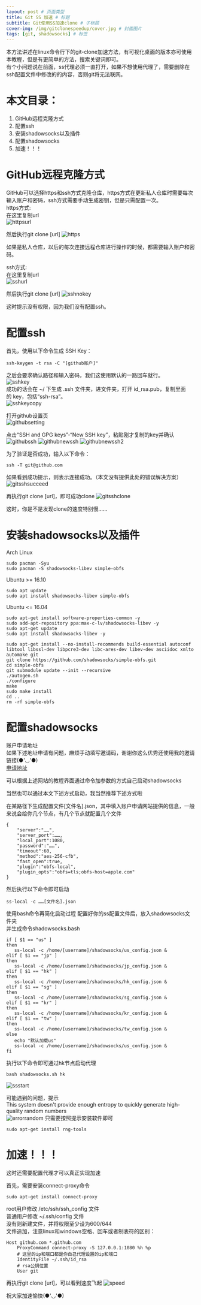 ```yaml
---
layout: post # 页面类型
title: Git SS 加速 # 标题
subtitle: Git使用SS加速clone # 子标题
cover-img: /img/gitclonespeedup/cover.jpg # 封面图片
tags: [git, shadowsocks] # 标签
---
```

本方法讲述在linux命令行下的git-clone加速方法，有可视化桌面的版本亦可使用本教程，但是有更简单的方法，搜索关键词即可。  
有个小问题说在前面，ss代理必须一直打开，如果不想使用代理了，需要删除在ssh配置文件中修改的的内容，否则git将无法联网。  

# 本文目录：
1. GitHub远程克隆方式
2. 配置ssh
3. 安装shadowsocks以及插件
4. 配置shadowsocks
5. 加速！！！
  
# GitHub远程克隆方式  
GitHub可以选择https和ssh方式克隆仓库，https方式在更新私人仓库时需要每次输入账户和密码，ssh方式需要手动生成密钥，但是只需配置一次。  
https方式:  
在这里复制url  
![httpsurl](/img/gitclonespeedup/https.png)
  
然后执行git clone [url]
![https](/img/gitclonespeedup/githubhttps.png)
  
如果是私人仓库，以后的每次连接远程仓库进行操作的时候，都需要输入账户和密码。  

ssh方式:  
在这里复制url  
![sshurl](/img/gitclonespeedup/ssh.png)
  
然后执行git clone [url]
![sshnokey](/img/gitclonespeedup/sshnokey.png)
  
这时提示没有权限，因为我们没有配置ssh。  

# 配置ssh
首先，使用以下命令生成 SSH Key：
```
ssh-keygen -t rsa -C "[github账户]"
```
之后会要求确认路径和输入密码，我们这使用默认的一路回车就行。  
![sshkey](/img/gitclonespeedup/sshkey.png)  
成功的话会在 ~/ 下生成 .ssh 文件夹，进文件夹，打开 id_rsa.pub，复制里面的 key，包括“ssh-rsa”。  
![sshkeycopy](/img/gitclonespeedup/sshkeycopy.png)
  
打开github设置页  
![githubsetting](/img/gitclonespeedup/githubsetting.png)

点击“SSH and GPG keys”-“New SSH key”，粘贴刚才复制的key并确认
![githubssh](/img/gitclonespeedup/githubssh.png)
![githubnewssh](/img/gitclonespeedup/githubnewssh.png)
![githubnewssh2](/img/gitclonespeedup/githubnewssh2.png)
  
为了验证是否成功，输入以下命令：
```
ssh -T git@github.com
```
如果看到成功提示，则表示连接成功。（本文没有提供此处的错误解决方案）
![gitsshsucceed](/img/gitclonespeedup/gitsshsucceed.png)
  
再执行git clone [url]，即可成功clone
![gitsshclone](/img/gitclonespeedup/gitsshclone.png)
  
这时，你是不是发现clone的速度特别慢……
   

# 安装shadowsocks以及插件

Arch Linux
```
sudo pacman -Syu
sudo pacman -S shadowsocks-libev simple-obfs
```

Ubuntu >= 16.10
```
sudo apt update
sudo apt install shadowsocks-libev simple-obfs
```

Ubuntu <= 16.04
```
sudo apt-get install software-properties-common -y
sudo add-apt-repository ppa:max-c-lv/shadowsocks-libev -y
sudo apt-get update
sudo apt install shadowsocks-libev -y

sudo apt-get install --no-install-recommends build-essential autoconf libtool libssl-dev libpcre3-dev libc-ares-dev libev-dev asciidoc xmlto automake git
git clone https://github.com/shadowsocks/simple-obfs.git
cd simple-obfs
git submodule update --init --recursive
./autogen.sh
./configure
make
sudo make install
cd ..
rm -rf simple-obfs
```

# 配置shadowsocks
账户申请地址  
如果下述地址申请有问题，麻烦手动填写邀请码，谢谢你这么优秀还使用我的邀请链接(●'◡'●)  
[申请地址](https://www.yunkly.com/home/ref/8278528127)  

可以根据上述网站的教程界面通过命令加参数的方式自己启动shadowsocks  
  
当然也可以通过本文下述方式启动，我当然推荐下述方式啦  
  
在某路径下生成配置文件[文件名].json，其中填入账户申请网站提供的信息，一般来说会给你几个节点，有几个节点就配置几个文件
```
{
    "server":"……",
    "server_port":……,
    "local_port":1080,
    "password":"……",
    "timeout":60,
    "method":"aes-256-cfb",
    "fast_open":true,
    "plugin":"obfs-local",
    "plugin_opts":"obfs=tls;obfs-host=apple.com"
}
```

然后执行以下命令即可启动  
```
ss-local -c ……[文件名].json
```
使用bash命令再简化启动过程
配置好你的ss配置文件后，放入shadowsocks文件夹  
并生成命令shadowsocks.bash
```
if [ $1 == "us" ]
then
   ss-local -c /home/[username]/shadowsocks/us_config.json &
elif [ $1 == "jp" ]
then
   ss-local -c /home/[username]/shadowsocks/jp_config.json &
elif [ $1 == "hk" ]
then
   ss-local -c /home/[username]/shadowsocks/hk_config.json &
elif [ $1 == "sg" ]
then
   ss-local -c /home/[username]/shadowsocks/sg_config.json &
elif [ $1 == "kr" ]
then
   ss-local -c /home/[username]/shadowsocks/kr_config.json &
elif [ $1 == "tw" ]
then
   ss-local -c /home/[username]/shadowsocks/tw_config.json &
else
   echo "默认加载us"
   ss-local -c /home/[username]/shadowsocks/us_config.json &
fi
```
执行以下命令即可通过hk节点启动代理  
```
bash shadowsocks.sh hk
```
![ssstart](/img/gitclonespeedup/ssstart.png)

可能遇到的问题，提示  
This system doesn't provide enough entropy to quickly generate high-quality random numbers  
![errorrandom](/img/gitclonespeedup/errorrandom.png)
只需要按照提示安装软件即可
```
sudo apt-get install rng-tools
```
    
     

# 加速！！！

这时还需要配置代理才可以真正实现加速  
  
首先，需要安装connect-proxy命令
```
sudo apt-get install connect-proxy
```
root用户修改 /etc/ssh/ssh_config 文件  
普通用户修改  ~/.ssh/config 文件  
没有则新建文件，并将权限至少设为600/644  
文件追加，注意linux和windows空格、回车或者制表符的区别：
```
Host github.com *.github.com
    ProxyCommand connect-proxy -S 127.0.0.1:1080 %h %p
    # 这里的ip和端口都是你自己代理设置的ip和端口
    IdentityFile ~/.ssh/id_rsa
    # rsa公钥位置
    User git
```
再执行git clone [url]，可以看到速度飞起
![speed](/img/gitclonespeedup/speed.png)



祝大家加速愉快(●'◡'●)

